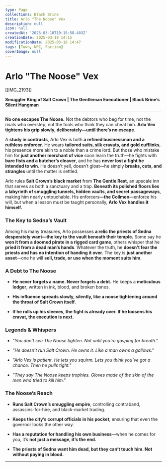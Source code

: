 ```yaml
---
type: Page
collections: Black Brine
title: Arlo "The Noose" Vex
description: null
icon: null
createdAt: '2025-03-18T19:15:58.403Z'
creationDate: 2025-03-18 14:15
modificationDate: 2025-03-18 14:47
tags: [Town, NPC, Faction]
coverImage: null
---
```


# Arlo "The Noose" Vex

[[IMG_2193]]

**Smuggler King of Salt Crown | The Gentleman Executioner | Black Brine’s Silent Hangman**

---

**No one escapes The Noose.** Not the debtors who beg for time, not the rivals who overstep, not the fools who think they can cheat him. **Arlo Vex tightens his grip slowly, deliberately—until there’s no escape.**

A **study in contrasts**, Arlo Vex is both **a refined businessman and a ruthless enforcer**. He wears **tailored suits, silk cravats, and gold cufflinks**, his presence more akin to a noble than a crime lord. But those who mistake him for **just another merchant of vice** soon learn the truth—he fights with **bare fists and a butcher’s cleaver**, and he has **never lost a fight he intended to win**. He doesn’t yell, doesn’t gloat—he simply **breaks, cuts, and strangles** until the matter is settled.

Arlo rules **Salt Crown’s black market** from **The Gentle Rest**, an upscale inn that serves as both a sanctuary and a trap. **Beneath its polished floors lies a labyrinth of smuggling tunnels, hidden vaults, and secret passageways**, making him nearly untouchable. His enforcers—**the Coilmen**—enforce his will, but when a lesson must be taught personally, **Arlo Vex handles it himself.**

### **The Key to Sedna’s Vault**

Among his many treasures, Arlo possesses **a relic the priests of Sedna desperately want—the key to the vault beneath their temple.** Some say he **won it from a doomed pirate in a rigged card game**, others whisper that he **pried it from a dead man’s hands**. Whatever the truth, he **doesn’t fear the priests and has no intention of handing it over**. The key is **just another asset**—one he will **sell, trade, or use when the moment suits him.**

### **A Debt to The Noose**

- **He never forgets a name. Never forgets a debt.** He keeps a **meticulous ledger**, written in ink, blood, and broken bones.

- **His influence spreads slowly, silently, like a noose tightening around the throat of Salt Crown itself.**

- **If he rolls up his sleeves, the fight is already over. If he loosens his cravat, the execution is next.**

### **Legends & Whispers**

- *"You don’t see The Noose tighten. Not until you’re gasping for breath."*

- *"He doesn’t run Salt Crown. He owns it. Like a man owns a gallows."*

- *"Arlo Vex is patient. He lets you squirm. Lets you think you’ve got a chance. Then he pulls tight."*

- *"They say The Noose keeps trophies. Gloves made of the skin of the men who tried to kill him."*

### **The Noose’s Reach**

- **Runs Salt Crown’s smuggling empire**, controlling contraband, assassins-for-hire, and black-market trading.

- **Keeps the city’s corrupt officials in his pocket**, ensuring that even the governor looks the other way.

- **Has a reputation for handling his own business**—when he comes for you, it’s **not just a message, it’s the end.**

- **The priests of Sedna want him dead, but they can’t touch him. Not without paying in blood.**

---
